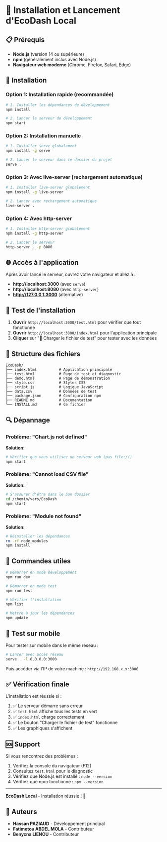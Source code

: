 # 🚀 Installation et Lancement d'EcoDash Local

## 📋 Prérequis

- **Node.js** (version 14 ou supérieure)
- **npm** (généralement inclus avec Node.js)
- **Navigateur web moderne** (Chrome, Firefox, Safari, Edge)

## 🔧 Installation

### Option 1: Installation rapide (recommandée)

```bash
# 1. Installer les dépendances de développement
npm install

# 2. Lancer le serveur de développement
npm start
```

### Option 2: Installation manuelle

```bash
# 1. Installer serve globalement
npm install -g serve

# 2. Lancer le serveur dans le dossier du projet
serve .
```

### Option 3: Avec live-server (rechargement automatique)

```bash
# 1. Installer live-server globalement
npm install -g live-server

# 2. Lancer avec rechargement automatique
live-server .
```

### Option 4: Avec http-server

```bash
# 1. Installer http-server globalement
npm install -g http-server

# 2. Lancer le serveur
http-server . -p 8080
```

## 🌐 Accès à l'application

Après avoir lancé le serveur, ouvrez votre navigateur et allez à :

- **http://localhost:3000** (avec `serve`)
- **http://localhost:8080** (avec `http-server`)
- **http://127.0.0.1:3000** (alternative)

## 🧪 Test de l'installation

1. **Ouvrir** `http://localhost:3000/test.html` pour vérifier que tout fonctionne
2. **Ouvrir** `http://localhost:3000/index.html` pour l'application principale
3. **Cliquer** sur "🧪 Charger le fichier de test" pour tester avec les données

## 📁 Structure des fichiers

```
EcoDash/
├── index.html          # Application principale
├── test.html           # Page de test et diagnostic
├── demo.html           # Page de démonstration
├── style.css           # Styles CSS
├── script.js           # Logique JavaScript
├── data.csv            # Données de test
├── package.json        # Configuration npm
├── README.md           # Documentation
└── INSTALL.md          # Ce fichier
```

## 🔍 Dépannage

### Problème: "Chart.js not defined"

**Solution:**
```bash
# Vérifier que vous utilisez un serveur web (pas file://)
npm start
```

### Problème: "Cannot load CSV file"

**Solution:**
```bash
# S'assurer d'être dans le bon dossier
cd /chemin/vers/EcoDash
npm start
```

### Problème: "Module not found"

**Solution:**
```bash
# Réinstaller les dépendances
rm -rf node_modules
npm install
```

## 🚀 Commandes utiles

```bash
# Démarrer en mode développement
npm run dev

# Démarrer en mode test
npm run test

# Vérifier l'installation
npm list

# Mettre à jour les dépendances
npm update
```

## 📱 Test sur mobile

Pour tester sur mobile dans le même réseau :

```bash
# Lancer avec accès réseau
serve . -l 0.0.0.0:3000
```

Puis accéder via l'IP de votre machine : `http://192.168.x.x:3000`

## ✅ Vérification finale

L'installation est réussie si :

1. ✅ Le serveur démarre sans erreur
2. ✅ `test.html` affiche tous les tests en vert
3. ✅ `index.html` charge correctement
4. ✅ Le bouton "Charger le fichier de test" fonctionne
5. ✅ Les graphiques s'affichent

## 🆘 Support

Si vous rencontrez des problèmes :

1. Vérifiez la console du navigateur (F12)
2. Consultez `test.html` pour le diagnostic
3. Vérifiez que Node.js est installé : `node --version`
4. Vérifiez que npm fonctionne : `npm --version`

---

**EcoDash Local** - Installation réussie ! 🌱

## 👥 Auteurs

- **Hassan PAZIAUD** - Développement principal
- **Fatimetou ABDEL MOLA** - Contributeur
- **Benycna LIENOU** - Contributeur
